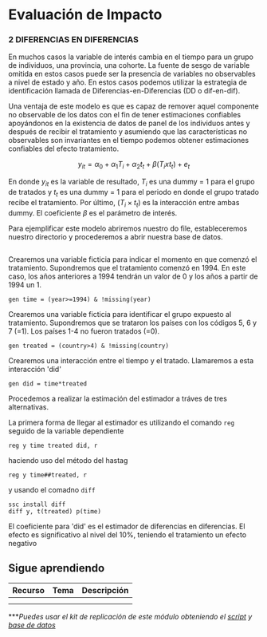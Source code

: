 # Evaluación de Impacto

### 2 DIFERENCIAS EN DIFERENCIAS

En muchos casos la variable de interés cambia en el tiempo para un grupo de individuos, una provincia, una cohorte. La fuente de sesgo de variable omitida en estos casos puede ser la
presencia de variables no observables a nivel de estado y año. En estos casos podemos utilizar la estrategia de identificación llamada de Diferencias-en-Diferencias (DD o dif-en-dif). 

Una ventaja de este modelo es que es capaz de remover aquel componente no observable de los datos con el fin de tener estimaciones confiables apoyándonos en la existencia de datos de panel de los individuos antes y después de recibir el tratamiento y asumiendo que las características no observables son invariantes en el tiempo podemos obtener estimaciones confiables del efecto tratamiento. 

$$y_{it}=\alpha_0+\alpha_1T_i+\alpha_2t_t+\beta(T_ixt_t)+e_t$$

En donde $y_{it}$ es la variable de resultado, $T_i$ es una dummy = 1 para el grupo de tratados
y $t_t$ es una dummy = 1 para el periodo en donde el grupo tratado recibe el tratamiento.
Por último, $(T_i × t_t)$ es la interacción entre ambas dummy. El coeficiente $\beta$ es el
parámetro de interés.

Para ejemplificar este modelo abriremos nuestro do file, estableceremos nuestro directorio y procederemos a abrir nuestra base de datos.

```
```

Crearemos una variable ficticia para indicar el momento en que comenzó el tratamiento. Supondremos que el tratamiento comenzó en 1994. En este caso, los años anteriores a 1994 tendrán un valor de 0 y los años a partir de 1994 un 1.

```
gen time = (year>=1994) & !missing(year)
```

Crearemos una variable ficticia para identificar el grupo expuesto al tratamiento. Supondremos que se trataron los países con los códigos 5, 6 y 7 (=1). Los países 1-4 no fueron tratados (=0).

```
gen treated = (country>4) & !missing(country)
```

Crearemos una interacción entre el tiempo y el tratado. Llamaremos a esta interacción 'did'

```
gen did = time*treated
```

Procedemos a realizar la estimación del estimador a tráves de tres alternativas.

La primera forma de llegar al estimador es utilizando el comando `reg` seguido de la variable dependiente

```
reg y time treated did, r
```

haciendo uso del método del hastag

```
reg y time##treated, r
```

 y usando el comadno `diff`
```
ssc install diff
diff y, t(treated) p(time)
```

El coeficiente para 'did' es el estimador de diferencias en diferencias. El efecto es significativo al nivel del 10%, teniendo el tratamiento un efecto negativo


## Sigue aprendiendo
| Recurso  | Tema | Descripción |
| ------------- |:-------------:|:-------------:|
|               |        |         |
|               |        |         |


****Puedes usar el kit de replicación de este módulo obteniendo el [script](https://github.com/Gladys91/Proyecto_STATA/blob/main/_An%C3%A1lisis/Scripts/Conceptos%20b%C3%A1sicos/5_Importar_datos.do "script") y [base de datos](https://github.com/Gladys91/Proyecto_STATA/tree/main/_An%C3%A1lisis/Data "base de datos")* 
